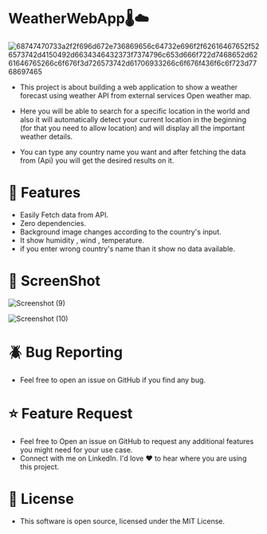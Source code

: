 # WeatherWebApp🌡️☁️


![68747470733a2f2f696d672e736869656c64732e696f2f62616467652f526573742d4150492d6634346432373f7374796c653d666f722d7468652d6261646765266c6f676f3d726573742d61706933266c6f676f436f6c6f723d7768697465](https://user-images.githubusercontent.com/87111197/206110539-8b6018fb-9f38-4cf3-b878-97ca4c3a9cd7.svg)


 * This project is about building a web application to show a weather forecast using weather API from external services Open weather map.
 *  Here you will be able to search for a specific location in the world and also it will automatically detect your current location in the beginning (for that you need to allow location) and will display all the important weather details. 
 
* You can type any country name you want and after fetching the data from (Api) you will get the desired results on it.  

#  🚀 Features

* Easily Fetch data from API.
* Zero dependencies.
* Background image changes according to the country's input.
* It show humidity , wind , temperature.
* if you enter wrong country's name than it show no data available.

# 📸 ScreenShot 
![Screenshot (9)](https://user-images.githubusercontent.com/87111197/206108257-2a460c97-2e74-413e-b730-3a21a7383ee5.png)

![Screenshot (10)](https://user-images.githubusercontent.com/87111197/206108249-f7b661b6-8418-4d42-8e0d-90890bf043b2.png)

# 🪲 Bug Reporting
* Feel free to open an issue on GitHub if you find any bug.

# ⭐ Feature Request
* Feel free to Open an issue on GitHub to request any additional features you might need for your use case.
* Connect with me on LinkedIn. I'd love ❤️️ to hear where you are using this project.

#  📜 License
 * This software is open source, licensed under the MIT License.





